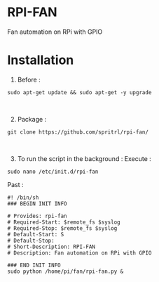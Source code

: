 # RPI-FAN
 Fan automation on RPi with GPIO
 
# Installation
1. Before : <br/>
```
sudo apt-get update && sudo apt-get -y upgrade
```
<br/>

2. Package :<br/>
```
git clone https://github.com/spritrl/rpi-fan/
```
<br/>

3. To run the script in the background :
Execute :
```
sudo nano /etc/init.d/rpi-fan
```
Past :

 ```
 #! /bin/sh
 ### BEGIN INIT INFO

 # Provides: rpi-fan
 # Required-Start: $remote_fs $syslog
 # Required-Stop: $remote_fs $syslog
 # Default-Start: S
 # Default-Stop: 
 # Short-Description: RPI-FAN
 # Description: Fan automation on RPi with GPIO

 ### END INIT INFO
 sudo python /home/pi/fan/rpi-fan.py &
 ```
